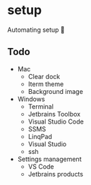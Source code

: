 # setup
Automating setup 🤖

## Todo
- Mac
    - Clear dock
    - Iterm theme
    - Background image
- Windows
    - Terminal
    - Jetbrains Toolbox
    - Visual Studio Code
    - SSMS
    - LinqPad
    - Visual Studio
    - ssh
- Settings management
    - VS Code
    - Jetbrains products